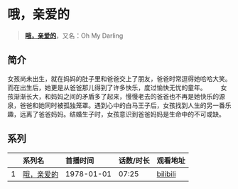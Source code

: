 # 哦，亲爱的


> <u>**[哦，亲爱的](https://bgm.tv/subject/243343)**</u>，又名：Oh My Darling

## 简介

女孩尚未出生，就在妈妈的肚子里和爸爸交上了朋友，爸爸时常逗得她哈哈大笑。而在出生后，她更是从爸爸那儿得到了许多快乐，度过愉快无忧的童年。 
　　女孩渐渐长大，和妈妈之间的矛盾多了起来，慢慢老去的爸爸也不再是她快乐的源泉，爸爸和她同时被孤独笼罩。遇到心中的白马王子后，女孩找到人生的另一番乐趣，远离了爸爸妈妈。结婚生子时，女孩意识到爸爸妈妈是生命中的不可或缺。





## 系列

|     |   系列名   |   首播时间  | 话数/时长  | 观看地址 |
|:---  |:------    |:----      |:---       |:---  |
| 1 |[哦，亲爱的](https://bgm.tv/subject/243343)| 1978-01-01 | 07:25 | [bilibili](https://www.bilibili.com/video/BV1H4411j7zC)  |



